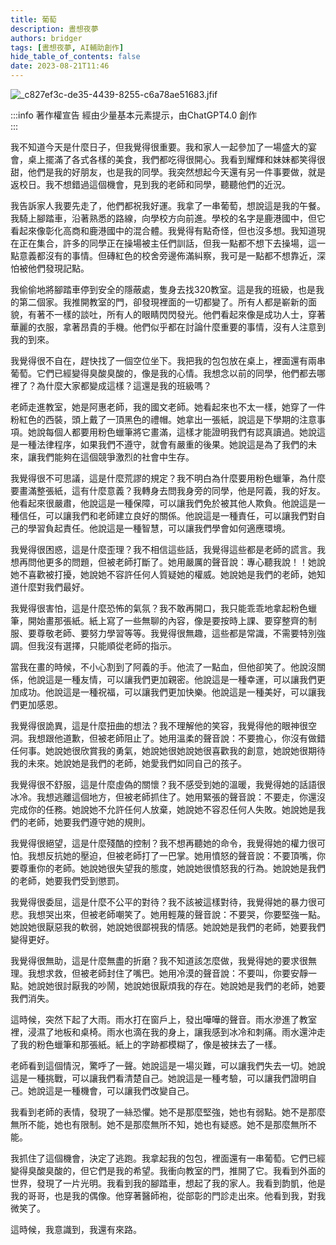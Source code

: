 ```yaml
---
title: 葡萄
description: 晝想夜夢
authors: bridger
tags: [晝想夜夢, AI輔助創作]
hide_table_of_contents: false
date: 2023-08-21T11:46
---
```


![_c827ef3c-de35-4439-8255-c6a78ae51683.jfif](https://e.brid.cf/i/2023/08/21/qulexb-2.webp)



<!-- truncate -->
:::info 著作權宣告
經由少量基本元素提示，由ChatGPT4.0 創作  
:::


我不知道今天是什麼日子，但我覺得很重要。我和家人一起參加了一場盛大的宴會，桌上擺滿了各式各樣的美食，我們都吃得很開心。我看到耀輝和妹妹都笑得很甜，他們是我的好朋友，也是我的同學。我突然想起今天還有另一件事要做，就是返校日。我不想錯過這個機會，見到我的老師和同學，聽聽他們的近況。

我告訴家人我要先走了，他們都祝我好運。我拿了一串葡萄，想說這是我的午餐。我騎上腳踏車，沿著熟悉的路線，向學校方向前進。學校的名字是鹿港國中，但它看起來像彰化高商和鹿港國中的混合體。我覺得有點奇怪，但也沒多想。我知道現在正在集合，許多的同學正在操場被主任們訓話，但我一點都不想下去操場，這一點意義都沒有的事情。但磚紅色的校舍旁邊佈滿糾察，我可是一點都不想靠近，深怕被他們發現記點。

我偷偷地將腳踏車停到安全的隱蔽處，隻身去找320教室。這是我的班級，也是我的第二個家。我推開教室的門，卻發現裡面的一切都變了。所有人都是嶄新的面貌，有著不一樣的談吐，所有人的眼睛閃閃發光。他們看起來像是成功人士，穿著華麗的衣服，拿著昂貴的手機。他們似乎都在討論什麼重要的事情，沒有人注意到我的到來。

我覺得很不自在，趕快找了一個空位坐下。我把我的包包放在桌上，裡面還有兩串葡萄。它們已經變得臭酸臭酸的，像是我的心情。我想念以前的同學，他們都去哪裡了？為什麼大家都變成這樣？這還是我的班級嗎？

老師走進教室，她是阿惠老師，我的國文老師。她看起來也不太一樣，她穿了一件粉紅色的西裝，頭上戴了一頂黑色的禮帽。她拿出一張紙，說這是下學期的注意事項。她說每個人都要用粉色蠟筆將它畫滿，這樣才能證明我們有認真讀過。她說這是一種法律程序，如果我們不遵守，就會有嚴重的後果。她說這是為了我們的未來，讓我們能夠在這個競爭激烈的社會中生存。

我覺得很不可思議，這是什麼荒謬的規定？我不明白為什麼要用粉色蠟筆，為什麼要畫滿整張紙，這有什麼意義？我轉身去問我身旁的同學，他是阿義，我的好友。他看起來很嚴肅，他說這是一種保障，可以讓我們免於被其他人欺負。他說這是一種信任，可以讓我們和老師建立良好的關係。他說這是一種責任，可以讓我們對自己的學習負起責任。他說這是一種智慧，可以讓我們學會如何適應環境。

我覺得很困惑，這是什麼歪理？我不相信這些話，我覺得這些都是老師的謊言。我想再問他更多的問題，但被老師打斷了。她用嚴厲的聲音說：專心聽我說！！她說她不喜歡被打擾，她說她不容許任何人質疑她的權威。她說她是我們的老師，她知道什麼對我們最好。

我覺得很害怕，這是什麼恐怖的氣氛？我不敢再開口，我只能乖乖地拿起粉色蠟筆，開始畫那張紙。紙上寫了一些無聊的內容，像是要按時上課、要穿整齊的制服、要尊敬老師、要努力學習等等。我覺得很無趣，這些都是常識，不需要特別強調。但我沒有選擇，只能順從老師的指示。

當我在畫的時候，不小心割到了阿義的手。他流了一點血，但他卻笑了。他說沒關係，他說這是一種友情，可以讓我們更加親密。他說這是一種幸運，可以讓我們更加成功。他說這是一種祝福，可以讓我們更加快樂。他說這是一種美好，可以讓我們更加感恩。

我覺得很詭異，這是什麼扭曲的想法？我不理解他的笑容，我覺得他的眼神很空洞。我想跟他道歉，但被老師阻止了。她用溫柔的聲音說：不要擔心，你沒有做錯任何事。她說她很欣賞我的勇氣，她說她很她說她很喜歡我的創意，她說她很期待我的未來。她說她是我們的老師，她愛我們如同自己的孩子。

我覺得很不舒服，這是什麼虛偽的關懷？我不感受到她的溫暖，我覺得她的話語很冰冷。我想逃離這個地方，但被老師抓住了。她用緊張的聲音說：不要走，你還沒完成你的任務。她說她不允許任何人放棄，她說她不容忍任何人失敗。她說她是我們的老師，她要我們遵守她的規則。

我覺得很絕望，這是什麼殘酷的控制？我不想再聽她的命令，我覺得她的權力很可怕。我想反抗她的壓迫，但被老師打了一巴掌。她用憤怒的聲音說：不要頂嘴，你要尊重你的老師。她說她很失望我的態度，她說她很憤怒我的行為。她說她是我們的老師，她要我們受到懲罰。

我覺得很委屈，這是什麼不公平的對待？我不該被這樣對待，我覺得她的暴力很可悲。我想哭出來，但被老師嘲笑了。她用輕蔑的聲音說：不要哭，你要堅強一點。她說她很厭惡我的軟弱，她說她很鄙視我的情感。她說她是我們的老師，她要我們變得更好。

我覺得很無助，這是什麼無盡的折磨？我不知道該怎麼做，我覺得她的要求很無理。我想求救，但被老師封住了嘴巴。她用冷漠的聲音說：不要叫，你要安靜一點。她說她很討厭我的吵鬧，她說她很厭煩我的存在。她說她是我們的老師，她要我們消失。

這時候，突然下起了大雨。雨水打在窗戶上，發出嘩嘩的聲音。雨水滲進了教室裡，浸濕了地板和桌椅。雨水也滴在我的身上，讓我感到冰冷和刺痛。雨水還沖走了我的粉色蠟筆和那張紙。紙上的字跡都模糊了，像是被抹去了一樣。

老師看到這個情況，驚呼了一聲。她說這是一場災難，可以讓我們失去一切。她說這是一種挑戰，可以讓我們看清楚自己。她說這是一種考驗，可以讓我們證明自己。她說這是一種機會，可以讓我們改變自己。

我看到老師的表情，發現了一絲恐懼。她不是那麼堅強，她也有弱點。她不是那麼無所不能，她也有限制。她不是那麼無所不知，她也有疑惑。她不是那麼無所不能。

我抓住了這個機會，決定了逃跑。我拿起我的包包，裡面還有一串葡萄。它們已經變得臭酸臭酸的，但它們是我的希望。我衝向教室的門，推開了它。我看到外面的世界，發現了一片光明。我看到我的腳踏車，想起了我的家人。我看到韵凱，他是我的哥哥，也是我的偶像。他穿著醫師袍，從部彰的門診走出來。他看到我，對我微笑了。

這時候，我意識到，我還有來路。
